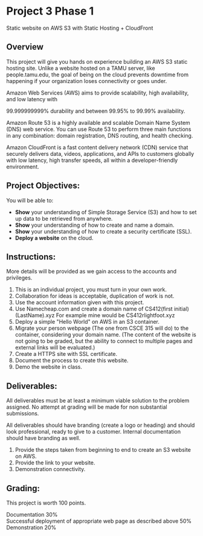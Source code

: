 # Project 3 Phase 1
Static website on AWS S3 with Static Hosting + CloudFront

## Overview
This project will give you hands on experience building an AWS S3 static hosting site. Unlike a website hosted on a TAMU server, like people.tamu.edu, the goal of being on the cloud prevents downtime from happening if your organization loses connectivity or goes under.

Amazon Web Services (AWS) aims to provide scalability, high availability, and low latency with

99.999999999% durability and between 99.95% to 99.99% availability.

Amazon Route 53 is a highly available and scalable Domain Name System (DNS) web service. You can use Route 53 to perform three main functions in any combination: domain registration, DNS routing, and health checking.

Amazon CloudFront is a fast content delivery network (CDN) service that securely delivers data, videos, applications, and APIs to customers globally with low latency, high transfer speeds, all within a developer-friendly environment.

## Project Objectives:

You will be able to:
- **Show** your understanding of Simple Storage Service (S3) and how to set up data to be retrieved from anywhere.
- **Show** your understanding of how to create and name a domain.
- **Show** your understanding of how to create a security certificate (SSL).
- **Deploy a website** on the cloud.

## Instructions:

More details will be provided as we gain access to the accounts and privileges.

1. This is an individual project, you must turn in your own work.
2. Collaboration for ideas is acceptable, duplication of work is not.
3. Use the account information given with this project.
4. Use Namecheap.com and create a domain name of CS412(first initial)(LastName).xyz For example mine would be CS412rlightfoot.xyz
5. Deploy a simple "Hello World" on AWS in an S3 container.
6. Migrate your person webpage (The one from CSCE 315 will do) to the container, considering your domain name. (The content of the website is not going to be graded, but the ability to connect to multiple pages and external links will be evaluated.)
7. Create a HTTPS site with SSL certificate.
8. Document the process to create this website.
9. Demo the website in class.

## Deliverables:

All deliverables must be at least a minimum viable solution to the problem assigned. No attempt at grading will be made for non substantial submissions.

All deliverables should have branding (create a logo or heading) and should look professional, ready to give to a customer. Internal documentation should have branding as well.

1. Provide the steps taken from beginning to end to create an S3 website on AWS.
2. Provide the link to your website.
3. Demonstration connectivity.

## Grading:

This project is worth 100 points.

Documentation 30%  
Successful deployment of appropriate web page as described above 50%  
Demonstration 20%
